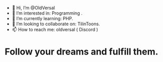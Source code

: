 - 👋 Hi, I’m @OldVersal
- 👀 I’m interested in: Programming .
- 🌱 I’m currently learning: PHP.
- 💞️ I’m looking to collaborate on: TilinToons.
- 📫 How to reach me: oldversal ( Discord )

# Follow your dreams and fulfill them.
